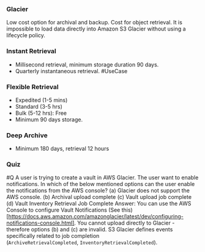 ### Glacier 
Low cost option for archival and backup. Cost for object retrieval. It is impossible to load data directly into Amazon S3 Glacier without using a lifecycle policy.

### Instant Retrieval
- Millisecond retrieval, minimum storage duration 90 days.
- Quarterly instantaneous retrieval. #UseCase 

### Flexible Retrieval
- Expedited (1-5 mins)
- Standard (3-5 hrs)
- Bulk (5-12 hrs): Free
- Minimum 90 days storage.
### Deep Archive
- Minimum 180 days, retrieval 12 hours

### Quiz
#Q A user is trying to create a vault in AWS Glacier. The user want to enable notifications. In which of the below mentioned options can the user enable the notifications from the AWS console?
(a) Glacier does not support the AWS console.
(b) Archival upload complete
(c) Vault upload job complete
(d) Vault Inventory Retrieval Job Complete
Answer: You can use the AWS Console to configure Vault Notifications (See this)[https://docs.aws.amazon.com/amazonglacier/latest/dev/configuring-notifications-console.html]. You cannot upload directly to Glacier - therefore options (b) and (c) are invalid. S3 Glacier defines events specifically related to job completion (`ArchiveRetrievalCompleted`, `InventoryRetrievalCompleted`).

